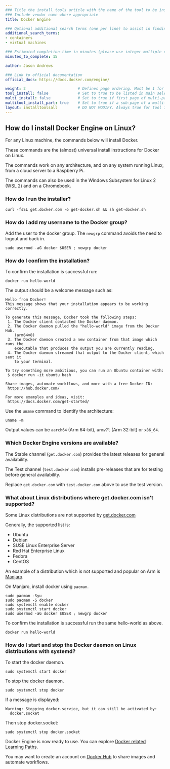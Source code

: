 ```yaml
---
### Title the install tools article with the name of the tool to be installed
### Include vendor name where appropriate
title: Docker Engine

### Optional additional search terms (one per line) to assist in finding the article
additional_search_terms:
- containers
- virtual machines

### Estimated completion time in minutes (please use integer multiple of 5)
minutes_to_complete: 15

author: Jason Andrews

### Link to official documentation
official_docs: https://docs.docker.com/engine/

weight: 2                       # Defines page ordering. Must be 1 for first (or only) page.
tool_install: false             # Set to true to be listed in main selection page, else false
multi_install: false            # Set to true if first page of multi-page article, else false
multitool_install_part: true    # Set to true if a sub-page of a multi-page article, else false
layout: installtoolsall         # DO NOT MODIFY. Always true for tool install articles
---
```


## How do I install Docker Engine on Linux?

For any Linux machine, the commands below will install Docker.

These commands are the (almost) universal install instructions for Docker on Linux.

The commands work on any architecture, and on any system running Linux, from a cloud server to a Raspberry Pi.

The commands can also be used in the Windows Subsystem for Linux 2 (WSL 2) and on a Chromebook.

### How do I run the installer?

```console
curl -fsSL get.docker.com -o get-docker.sh && sh get-docker.sh
```

### How do I add my username to the Docker group?

Add the user to the docker group. The `newgrp` command avoids the need to logout and back in.

```console
sudo usermod -aG docker $USER ; newgrp docker
```

### How do I confirm the installation?

To confirm the installation is successful run:

```console
docker run hello-world
```

The output should be a welcome message such as:

```output
Hello from Docker!
This message shows that your installation appears to be working correctly.

To generate this message, Docker took the following steps:
 1. The Docker client contacted the Docker daemon.
 2. The Docker daemon pulled the "hello-world" image from the Docker Hub.
    (arm64v8)
 3. The Docker daemon created a new container from that image which runs the
    executable that produces the output you are currently reading.
 4. The Docker daemon streamed that output to the Docker client, which sent it
    to your terminal.

To try something more ambitious, you can run an Ubuntu container with:
 $ docker run -it ubuntu bash

Share images, automate workflows, and more with a free Docker ID:
 https://hub.docker.com/

For more examples and ideas, visit:
 https://docs.docker.com/get-started/

```

Use the `uname` command to identify the architecture:

```console
uname -m
```

Output values can be `aarch64` (Arm 64-bit), `armv7l` (Arm 32-bit) or `x86_64`.

### Which Docker Engine versions are available?

The Stable channel (`get.docker.com`) provides the latest releases for general availability.

The Test channel (`test.docker.com`) installs pre-releases that are for testing before general availability. 

Replace `get.docker.com` with `test.docker.com` above to use the test version.

### What about Linux distributions where get.docker.com isn't supported?

Some Linux distributions are not supported by [get.docker.com](https://get.docker.com)

Generally, the supported list is:
* Ubuntu
* Debian
* SUSE Linux Enterprise Server
* Red Hat Enterprise Linux
* Fedora
* CentOS

An example of a distribution which is not supported and popular on Arm is [Manjaro](https://manjaro.org).

On Manjaro, install docker using `pacman`.

```console
sudo pacman -Syu 
sudo pacman -S docker
sudo systemctl enable docker
sudo systemctl start docker
sudo usermod -aG docker $USER ; newgrp docker
```

To confirm the installation is successful run the same hello-world as above.

```console
docker run hello-world
```

### How do I start and stop the Docker daemon on Linux distributions with systemd?

To start the docker daemon.

```console
sudo systemctl start docker
```

To stop the docker daemon.

```console
sudo systemctl stop docker
```

If a message is displayed:

```output
Warning: Stopping docker.service, but it can still be activated by:
  docker.socket
```

Then stop docker.socket:

```console
sudo systemctl stop docker.socket
```

Docker Engine is now ready to use. You can explore [Docker related Learning Paths](/tag/docker/).

You may want to create an account on [Docker Hub](https://hub.docker.com) to share images and automate workflows.

